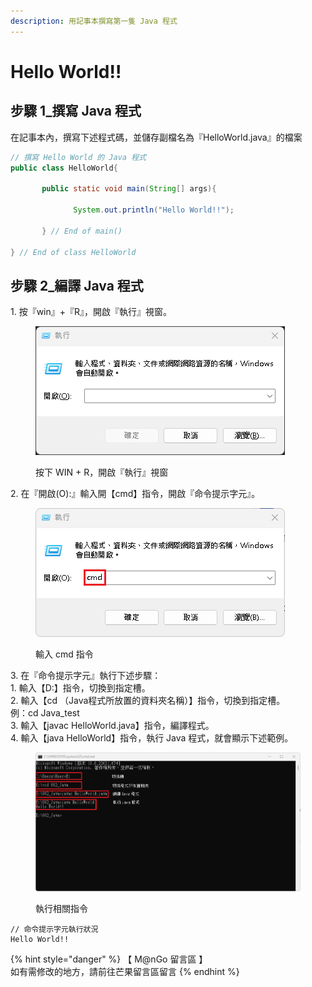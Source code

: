 ```yaml
---
description: 用記事本撰寫第一隻 Java 程式
---
```


# Hello World!!

## 步驟 1\_撰寫 Java 程式

在記事本內，撰寫下述程式碼，並儲存副檔名為『HelloWorld.java』的檔案

```java
// 撰寫 Hello World 的 Java 程式
public class HelloWorld{

       public static void main(String[] args){

              System.out.println("Hello World!!");

       } // End of main()

} // End of class HelloWorld
```

## 步驟 2\_編譯 Java 程式

1\. 按『win』+『R』，開啟『執行』視窗。

<figure><img src="../../../.gitbook/assets/0013.png" alt=""><figcaption><p>按下 WIN + R，開啟『執行』視窗</p></figcaption></figure>

2\. 在『開啟(O):』輸入開【cmd】指令，開啟『命令提示字元』。

<figure><img src="../../../.gitbook/assets/0014.png" alt=""><figcaption><p>輸入 cmd 指令</p></figcaption></figure>

3\. 在『命令提示字元』執行下述步驟：\
&#x20;   1\. 輸入【D:】指令，切換到指定槽。\
&#x20;   2\. 輸入【cd （Java程式所放置的資料夾名稱）】指令，切換到指定槽。\
&#x20;       例：cd Java\_test\
&#x20;   3\. 輸入【javac HelloWorld.java】指令，編譯程式。\
&#x20;   4\. 輸入【java HelloWorld】指令，執行 Java 程式，就會顯示下述範例。

<figure><img src="../../../.gitbook/assets/0015.png" alt=""><figcaption><p>執行相關指令</p></figcaption></figure>

```
// 命令提示字元執行狀況
Hello World!!
```

{% hint style="danger" %}
【 M@nGo 留言區 】\
如有需修改的地方，請前往芒果留言區留言
{% endhint %}
